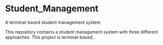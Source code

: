 # Student_Management
A terminal-based student management system 


This repository contains a student management system with three different approaches.
This project is terminal-based.
